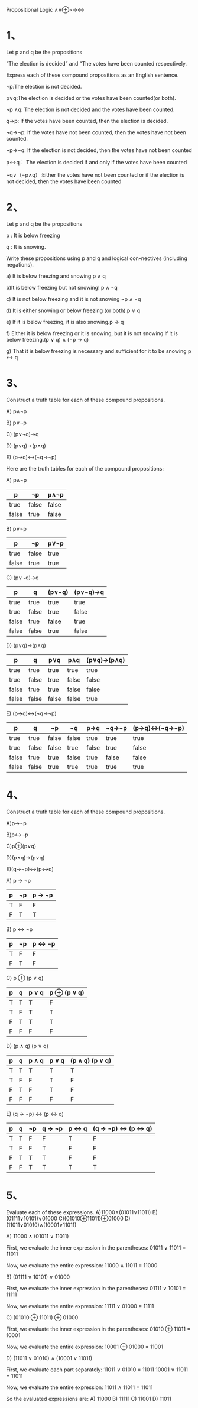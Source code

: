 Propositional Logic
∧∨⊕¬→↔

# 1、

Let p and q be the propositions 

“The election is decided”  and  “The votes have been counted respectively. 

Express each of these compound propositions as an English sentence.

¬p:The election is not decided.

p∨q:The election is decided or the votes have been counted(or both).

¬p ∧q:  The election is not decided and the votes have been counted.

q→p:  If the votes have been counted, then the election is decided.

¬q→¬p:   If the votes have not been counted, then the votes have not been counted.

¬p→¬q:  If the election is not decided, then the votes have not been counted

p↔q：   The election is decided if and only if the votes have been counted

¬q∨（¬p∧q）:Either the votes have not been counted or if the election is not decided, then the votes have been counted

# 2、

Let p and q be the propositions

p : It is below freezing

q : It is snowing.

Write these propositions using p and q and logical con-nectives (including negations). 

a) It is below freezing and snowing  p ∧ q

b)It is below freezing but not snowing!  p ∧ ¬q

c) It is not below freezing and it is not snowing  ¬p ∧ ¬q

d) It is either snowing or below freezing (or both).p ∨ q

e) If it is below freezing, it is also snowing.p → q

f) Either it is below freezing or it is snowing, but it is not snowing if it is below freezing.(p ∨ q) ∧ (¬p → q)

g) That it is below freezing is necessary and sufficient for it to be snowing p ↔ q


# 3、
Construct a truth table for each of these compound propositions. 

A) p∧¬p 

B) p∨¬p 

C) (p∨¬q)→q 

D) (p∨q)→(p∧q) 

E) (p→q)↔(¬q→¬p)

Here are the truth tables for each of the compound propositions:

A) p∧¬p

|   p   |  ¬p  | p∧¬p |
|-------|------|------|
| true  | false| false|
| false | true | false|

B) p∨¬p

|   p   |  ¬p  | p∨¬p |
|-------|------|------|
| true  | false| true |
| false | true | true |

C) (p∨¬q)→q

|   p   |   q  |  (p∨¬q) | (p∨¬q)→q |
|-------|------|---------|----------|
| true  | true |  true   |   true   |
| true  | false|  true   |   false  |
| false | true |  false  |   true   |
| false | false|  true   |   false  |

D) (p∨q)→(p∧q)

|   p   |   q  |  p∨q  |  p∧q  | (p∨q)→(p∧q) |
|-------|------|-------|-------|-------------|
| true  | true |  true |  true |    true     |
| true  | false|  true | false |    false    |
| false | true |  true | false |    false    |
| false | false| false | false |    true     |

E) (p→q)↔(¬q→¬p)

|   p   |   q  |  ¬p  |  ¬q  |  p→q  | ¬q→¬p | (p→q)↔(¬q→¬p) |
|-------|------|------|------|-------|-------|---------------|
| true  | true |false |false |  true |  true |     true      |
| true  | false|false |true  | false |  true |     false     |
| false | true |true  |false |  true |  false|     false     |
| false | false|true  |true  |  true |  true |     true      |



# 4、
Construct a truth table for each of these compound propositions. 

A)p→¬p

B)p↔¬p

C)p⊕(p∨q)

D)(p∧q)→(p∨q)

E)(q→¬p)↔(p↔q)


A) p → ¬p

| p | ¬p | p → ¬p |
|---|----|--------|
| T | F  |   F    |
| F | T  |   T    |

B) p ↔ ¬p

| p | ¬p | p ↔ ¬p |
|---|----|--------|
| T | F  |   F    |
| F | T  |   F    |

C) p ⊕ (p ∨ q)

| p | q | p ∨ q | p ⊕ (p ∨ q) |
|---|---|-------|-------------|
| T | T |   T   |     F       |
| T | F |   T   |     T       |
| F | T |   T   |     T       |
| F | F |   F   |     F       |

D) (p ∧ q) (p ∨ q)

| p | q | p ∧ q | p ∨ q | (p ∧ q) (p ∨ q) |
|---|---|-------|-------|----------------|
| T | T |   T   |   T   |       T        |
| T | F |   F   |   T   |       F        |
| F | T |   F   |   T   |       F        |
| F | F |   F   |   F   |       F        |

E) (q → ¬p) ↔ (p ↔ q)

| p | q | ¬p | q → ¬p | p ↔ q | (q → ¬p) ↔ (p ↔ q) |
|---|---|----|--------|-------|-------------------|
| T | T |  F |   F    |   T   |         F         |
| T | F |  F |   T    |   F   |         F         |
| F | T |  T |   T    |   F   |         F         |
| F | F |  T |   T    |   T   |         T         |

# 5、
Evaluate each of these expressions.
A)11000∧(01011∨11011)
B)(01111∨10101)∨01000
C)(01010⊕11011)⊕01000
D)(11011∨01010)∧(10001∨11011)

A) 11000 ∧ (01011 ∨ 11011)

First, we evaluate the inner expression in the parentheses:
01011 ∨ 11011 = 11011

Now, we evaluate the entire expression:
11000 ∧ 11011 = 11000

B) (01111 ∨ 10101) ∨ 01000

First, we evaluate the inner expression in the parentheses:
01111 ∨ 10101 = 11111

Now, we evaluate the entire expression:
11111 ∨ 01000 = 11111

C) (01010 ⊕ 11011) ⊕ 01000

First, we evaluate the inner expression in the parentheses:
01010 ⊕ 11011 = 10001

Now, we evaluate the entire expression:
10001 ⊕ 01000 = 11001

D) (11011 ∨ 01010) ∧ (10001 ∨ 11011)

First, we evaluate each part separately:
11011 ∨ 01010 = 11011
10001 ∨ 11011 = 11011

Now, we evaluate the entire expression:
11011 ∧ 11011 = 11011

So the evaluated expressions are:
A) 11000
B) 11111
C) 11001
D) 11011
